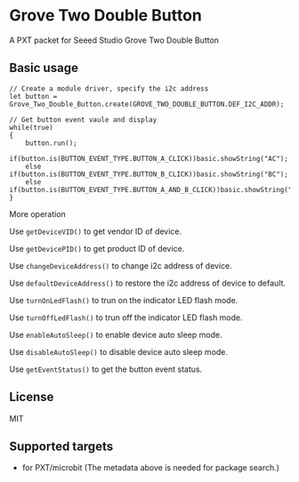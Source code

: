 # Grove Two Double Button

A PXT packet for Seeed Studio Grove Two Double Button

## Basic usage

```blocks
// Create a module driver, specify the i2c address
let button = Grove_Two_Double_Button.create(GROVE_TWO_DOUBLE_BUTTON.DEF_I2C_ADDR);

// Get button event vaule and display
while(true)
{
    button.run();
    if(button.is(BUTTON_EVENT_TYPE.BUTTON_A_CLICK))basic.showString("AC");
    else if(button.is(BUTTON_EVENT_TYPE.BUTTON_B_CLICK))basic.showString("BC");
    else if(button.is(BUTTON_EVENT_TYPE.BUTTON_A_AND_B_CLICK))basic.showString("ABC");
}
```
More operation

Use ``getDeviceVID()`` to get vendor ID of device.

Use ``getDevicePID()`` to get product ID of device.

Use ``changeDeviceAddress()`` to change i2c address of device.

Use ``defaultDeviceAddress()`` to restore the i2c address of device to default.

Use ``turnOnLedFlash()`` to trun on the indicator LED flash mode.

Use ``turnOffLedFlash()`` to trun off the indicator LED flash mode.

Use ``enableAutoSleep()`` to enable device auto sleep mode.

Use ``disableAutoSleep()`` to disable device auto sleep mode.

Use ``getEventStatus()`` to get the button event status.

## License

MIT

## Supported targets

* for PXT/microbit
(The metadata above is needed for package search.)

